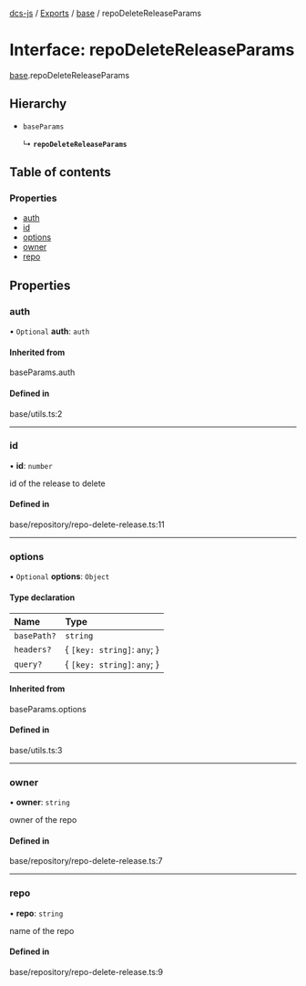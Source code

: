 [dcs-js](../README.md) / [Exports](../modules.md) / [base](../modules/base.md) / repoDeleteReleaseParams

# Interface: repoDeleteReleaseParams

[base](../modules/base.md).repoDeleteReleaseParams

## Hierarchy

- `baseParams`

  ↳ **`repoDeleteReleaseParams`**

## Table of contents

### Properties

- [auth](base.repoDeleteReleaseParams.md#auth)
- [id](base.repoDeleteReleaseParams.md#id)
- [options](base.repoDeleteReleaseParams.md#options)
- [owner](base.repoDeleteReleaseParams.md#owner)
- [repo](base.repoDeleteReleaseParams.md#repo)

## Properties

### <a id="auth" name="auth"></a> auth

• `Optional` **auth**: `auth`

#### Inherited from

baseParams.auth

#### Defined in

base/utils.ts:2

___

### <a id="id" name="id"></a> id

• **id**: `number`

id of the release to delete

#### Defined in

base/repository/repo-delete-release.ts:11

___

### <a id="options" name="options"></a> options

• `Optional` **options**: `Object`

#### Type declaration

| Name | Type |
| :------ | :------ |
| `basePath?` | `string` |
| `headers?` | { `[key: string]`: `any`;  } |
| `query?` | { `[key: string]`: `any`;  } |

#### Inherited from

baseParams.options

#### Defined in

base/utils.ts:3

___

### <a id="owner" name="owner"></a> owner

• **owner**: `string`

owner of the repo

#### Defined in

base/repository/repo-delete-release.ts:7

___

### <a id="repo" name="repo"></a> repo

• **repo**: `string`

name of the repo

#### Defined in

base/repository/repo-delete-release.ts:9
